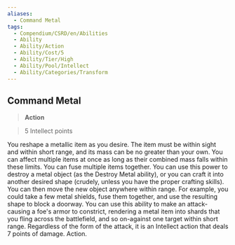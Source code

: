 ```yaml
---
aliases:
  - Command Metal
tags:
  - Compendium/CSRD/en/Abilities
  - Ability
  - Ability/Action
  - Ability/Cost/5
  - Ability/Tier/High
  - Ability/Pool/Intellect
  - Ability/Categories/Transform
---
```

  
    
## Command Metal    
>**Action**    
>5 Intellect points  
    
You reshape a metallic item as you desire. The item must be within sight and within short range, and its mass can be no greater than your own. You can affect multiple items at once as long as their combined mass falls within these limits. You can fuse multiple items together. You can use this power to destroy a metal object (as the Destroy Metal ability), or you can craft it into another desired shape (crudely, unless you have the proper crafting skills). You can then move the new object anywhere within range. For example, you could take a few metal shields, fuse them together, and use the resulting shape to block a doorway. You can use this ability to make an attack-causing a foe's armor to constrict, rendering a metal item into shards that you fling across the battlefield, and so on-against one target within short range. Regardless of the form of the attack, it is an Intellect action that deals 7 points of damage. Action.